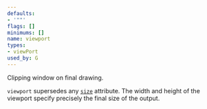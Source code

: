 ```yaml
---
defaults:
- '""'
flags: []
minimums: []
name: viewport
types:
- viewPort
used_by: G
---
```

Clipping window on final drawing.

`viewport` supersedes any [`size`](#d:size) attribute. The width and height
of the viewport specify precisely the final size of the output.
